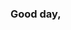 ### Good day, 

<!--
**markbuckle/markbuckle** is a special repository because its 'README.md' (this file) appears on your GitHub profile.

I'm Mark from Newfoundland, and I do content design and development. I'm relatively new to the coding scene. So far I have experience in the basics (HTML, CSS & Javascript) and I am  enrolled in the Code To Career/BrainStation Software Engineer bootcamp (12 weeks) beginning June 4th, 2024 to learn other languages and both back and front end development. I also have some new experience with WebApp development via Webflow. I took a course through the GetCoding group (highly recommend) and I've been sharpening my skills with Webflow ever since.

Outside of the student life I am working on a little (yet big in terms of coding requirements) passion project; building a personalized health dashboard. This is a big endeavour for me but it's where my inspiration to learn coding comes from. I would love collaborate with other individuals who are also passionate about Healthcare innovation to help build this platform. Feel free to reach out if you're interested.

Reach me via email at markbuckle92@gmail.com

### Skills and Experience

💻 HTML, CSS, JS
